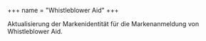 +++
name = "Whistleblower Aid"
+++

Aktualisierung der Markenidentität für die Markenanmeldung von Whistleblower Aid.
